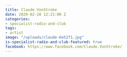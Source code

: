 ```yaml
---
title: Claude VonStroke
date: 2020-02-28 12:21:00 Z
categories:
- specialist-radio-and-club
tags:
- artist
image: "/uploads/claude-6e52f1.jpg"
is-specialist-radio-and-club-featured: true
facebook: https://www.facebook.com/Claude.VonStroke/
---
```


